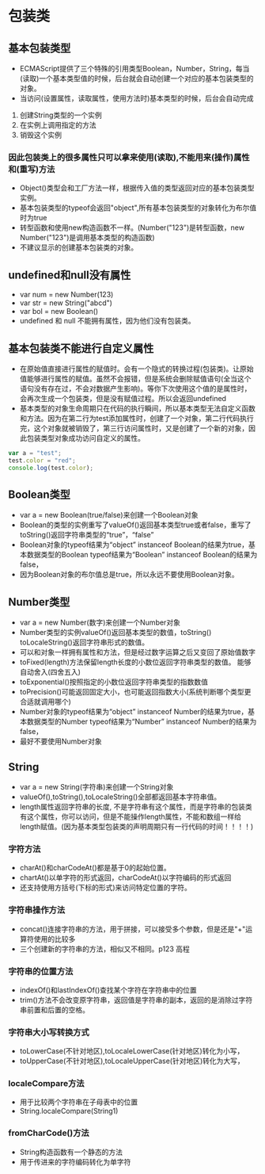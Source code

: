 # 包装类

## 基本包装类型

* ECMAScript提供了三个特殊的引用类型Boolean，Number，String，每当(读取)一个基本类型值的时候，后台就会自动创建一个对应的基本包装类型的对象。
* 当访问(设置属性，读取属性，使用方法时)基本类型的时候，后台会自动完成

1. 创建String类型的一个实例
2. 在实例上调用指定的方法
3. 销毁这个实例

### 因此包装类上的很多属性只可以拿来使用(读取),不能用来(操作)属性和(重写)方法

* Object()类型会和工厂方法一样，根据传入值的类型返回对应的基本包装类型实例。
* 基本包装类型的typeof会返回"object",所有基本包装类型的对象转化为布尔值时为true
* 转型函数和使用new构造函数不一样。(Number("123")是转型函数，new Number("123")是调用基本类型的构造函数)
* 不建议显示的创建基本包装类的对象。

## undefined和null没有属性

* var num = new Number(123)
* var str = new String("abcd")
* var bol = new Boolean()
* undefined 和 null 不能拥有属性，因为他们没有包装类。

## 基本包装类不能进行自定义属性

* 在原始值直接进行属性的赋值时。会有一个隐式的转换过程(包装类)。让原始值能够进行属性的赋值。虽然不会报错，但是系统会删除赋值语句(全当这个语句没有存在过，不会对数据产生影响)。等你下次使用这个值的是属性时，会再次生成一个包装类，但是没有赋值过程。所以会返回undefined
* 基本类型的对象生命周期只在代码的执行瞬间，所以基本类型无法自定义函数和方法。因为在第二行为test添加属性时，创建了一个对象，第二行代码执行完，这个对象就被销毁了，第三行访问属性时，又是创建了一个新的对象，因此包装类型对象成功访问自定义的属性。

```javascript
var a = "test";
test.color = "red";
console.log(test.color);
```

## Boolean类型

* var a = new Boolean(true/false)来创建一个Boolean对象
* Boolean的类型的实例重写了valueOf()返回基本类型true或者false，重写了toString()返回字符串类型的“true”，“false”
* Boolean对象的typeof结果为“object” instanceof Boolean的结果为true，基本数据类型的Boolean typeof结果为“Boolean” instanceof Boolean的结果为false，
* 因为Boolean对象的布尔值总是true，所以永远不要使用Boolean对象。

## Number类型

* var a = new Number(数字)来创建一个Number对象
* Number类型的实例valueOf()返回基本类型的数值，toString() toLocaleString()返回字符串形式的数值。
* 可以和对象一样拥有属性和方法，但是经过数字运算之后又变回了原始值数字
* toFixed(length)方法保留length长度的小数位返回字符串类型的数值。 能够自动舍入(四舍五入)
* toExponential()按照指定的小数位返回字符串类型的指数数值
* toPrecision()可能返回固定大小，也可能返回指数大小(系统判断哪个类型更合适就调用哪个)
* Number对象的typeof结果为“object” instanceof Number的结果为true，基本数据类型的Number typeof结果为“Number” instanceof Number的结果为false，
* 最好不要使用Number对象

## String

* var a = new String(字符串)来创建一个String对象
* valueOf(),toString(),toLocaleString()全部都返回基本字符串值。
* length属性返回字符串的长度, 不是字符串有这个属性，而是字符串的包装类有这个属性，你可以访问，但是不能操作length属性，不能和数组一样给length赋值。(因为基本类型包装类的声明周期只有一行代码的时间！！！！)

### 字符方法

* charAt()和charCodeAt()都是基于0的起始位置。
* chartAt()以单字符的形式返回，charCodeAt()以字符编码的形式返回
* 还支持使用方括号(下标的形式)来访问特定位置的字符。

### 字符串操作方法

* concat()连接字符串的方法，用于拼接，可以接受多个参数，但是还是"+"运算符使用的比较多
* 三个创建新的字符串的方法，相似又不相同。p123 高程

### 字符串的位置方法

* indexOf()和lastIndexOf()查找某个字符在字符串中的位置
* trim()方法不会改变原字符串，返回值是字符串的副本，返回的是消除过字符串前置和后置的空格。

### 字符串大小写转换方式

* toLowerCase(不针对地区),toLocaleLowerCase(针对地区)转化为小写，
* toUpperCase(不针对地区),toLocaleUpperCase(针对地区)转化为大写，

### localeCompare方法

* 用于比较两个字符串在子母表中的位置
* String.localeCompare(String1)

### fromCharCode()方法

* String构造函数有一个静态的方法
* 用于传进来的字符编码转化为单字符